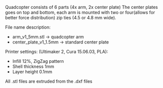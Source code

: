 Quadcopter consists of 6 parts (4x arm, 2x center plate)
The center plates goes on top and bottom, each arm is mounted with two or four(allows for better force distribution) zip ties (4.5 or 4.8 mm wide).

File name description:

* arm_v1_5mm.stl -> quadcopter arm
* center_plate_v1_1.5mm -> standard center plate

Printer settings:
(Ultimaker 2, Cura 15.06.03, PLA):
* Infill 12%, ZigZag pattern
* Shell thickness 1mm
* Layer height 0.1mm

All .stl files are extruded from the .dxf files
